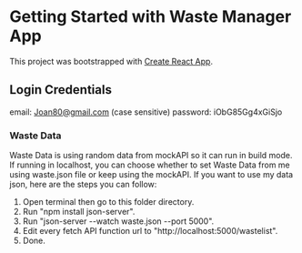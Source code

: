# Getting Started with Waste Manager App

This project was bootstrapped with [Create React App](https://github.com/facebook/create-react-app).

## Login Credentials

email: Joan80@gmail.com (case sensitive)
password: iObG85Gg4xGiSjo

### Waste Data

Waste Data is using random data from mockAPI so it can run in build mode. If running in localhost, you can choose whether to set Waste Data from me using waste.json file or keep using the mockAPI. If you want to use my data json, here are the steps you can follow:

1. Open terminal then go to this folder directory.
2. Run "npm install json-server".
3. Run "json-server --watch waste.json --port 5000".
4. Edit every fetch API function url to "http://localhost:5000/wastelist".
5. Done.


